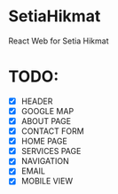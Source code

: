 # SetiaHikmat

React Web for Setia Hikmat

# TODO:

- [x] HEADER
- [x] GOOGLE MAP
- [x] ABOUT PAGE
- [x] CONTACT FORM
- [x] HOME PAGE
- [x] SERVICES PAGE
- [x] NAVIGATION
- [x] EMAIL
- [x] MOBILE VIEW
